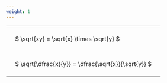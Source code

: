 ```yaml
---
weight: 1
---
```


<style type="text/css">
#T_298f9 th.col_heading {
  text-align: left;
  font-size: 1em;
}
#T_298f9 td {
  text-align: left;
  font-size: 1em;
  padding: 1.5em;
}
</style>
<table id="T_298f9">
  <thead>
  </thead>
  <tbody>
    <tr>
      <td id="T_298f9_row0_col0" class="data row0 col0" >$ \sqrt{xy} = \sqrt{x} \times \sqrt{y} $</td>
    </tr>
    <tr>
      <td id="T_298f9_row1_col0" class="data row1 col0" >$ \sqrt{\dfrac{x}{y}} = \dfrac{\sqrt{x}}{\sqrt{y}} $</td>
    </tr>
  </tbody>
</table>
